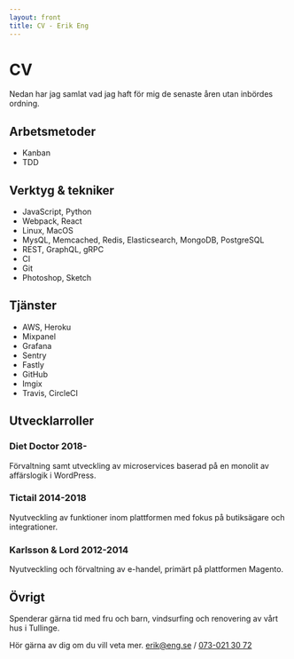 ```yaml
---
layout: front
title: CV - Erik Eng
---
```


# CV

Nedan har jag samlat vad jag haft för mig de senaste åren utan inbördes ordning.

## Arbetsmetoder

* Kanban
* TDD

## Verktyg & tekniker

* JavaScript, Python
* Webpack, React
* Linux, MacOS
* MysQL, Memcached, Redis, Elasticsearch, MongoDB, PostgreSQL
* REST, GraphQL, gRPC
* CI
* Git
* Photoshop, Sketch

## Tjänster

* AWS, Heroku
* Mixpanel
* Grafana
* Sentry
* Fastly
* GitHub
* Imgix
* Travis, CircleCI

## Utvecklarroller

### Diet Doctor 2018-

Förvaltning samt utveckling av microservices baserad på en monolit av affärslogik i WordPress.

### Tictail 2014-2018

Nyutveckling av funktioner inom plattformen med fokus på butiksägare och integrationer.

### Karlsson & Lord 2012-2014

Nyutveckling och förvaltning av e-handel, primärt på plattformen Magento.

## Övrigt

Spenderar gärna tid med fru och barn, vindsurfing och renovering av vårt hus i Tullinge.

Hör gärna av dig om du vill veta mer. [erik@eng.se](mailto:erik@eng.se) / [073-021 30 72](tel:+46730213072)
